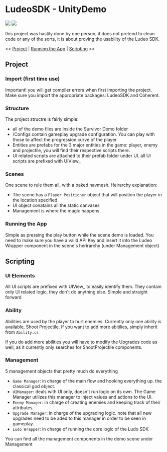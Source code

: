 # LudeoSDK - UnityDemo
![](https://img.shields.io/badge/Unity%20Version-2019.4.40-blue.svg)
![](https://img.shields.io/badge/Built%20In%20Render%20Pipeline-supported-blue.svg)

this project was hastily done by one person, it does not pretend to clean code or any of the sorts, it is about proving the usability of the Ludeo SDK. 

<< [Project](#project) | [Running the App](#Running-the-App) | [Scripting](#scripting) >>

## Project

### Import (first time use)
Important! you will get compiler errors when first importing the project. Make sure you import the appropriate packages: LudeoSDK and Coherent.

### Structure

The project structre is fairly simple:
- all of the demo files are inside the Survivor Demo folder
- /Configs contain gameplay upgrade configuration. You can play with those to affect the progression curve of the player
- Entities are prefabs for the 3 major entities in the game: player, enemy and projectile, you will find their respective scripts there.
- UI related scripts are attached to their prefab folder under UI. all UI scripts are prefixed with UIView_

### Scenes
One scene to rule them all, with a baked navmesh. Heirarchy explanation:
- The scene has a `Player Positioner` object that will position the player in the location specified.
- UI object conatains all the static canvases
- Management is where the magic happens

### Running the App
Simple as pressing the play button while the scene demo is loaded. You need to make sure you have a vaild API Key and insert it into the Ludeo Wrapper component in the scene's herirarchy (under Management object)

## Scripting

### UI Elements
All UI scripts are prefixed with UIView_ to easily identify them. They contain only UI related logic, they don't do anything else. Simple and straight forward

### Ability
Abilities are used by the player to hurt enemies. Currently only one ability is available, Shoot Projectile. If you want to add more abitilies, simply inherit from `Ability.cs`

If you do add more abilities you will have to modify the Upgrades code as well, as it currently only searches for ShootProjectile components.

### Management
5 management objects that pretty much do everything
- `Game Manager`: in charge of the main flow and hooking everything up. the classical god object.
- `UIManager`: deals with UI only, doesn't run logic on its own. The Game Manager utilizes this manager to inject values and actions to the UI.
- `Enemy Manager`: in charge of creating enemies and keeping track of their attributes.
- `Upgrade Manager`: in charge of the upgrading logic. note that all new upgrades need to be aded to this manager in order to be seen in gameplay.
- `Ludo Wrapper`: in charge of running the core logic of the Ludo SDK

You can find all the management components in the demo scene under Management